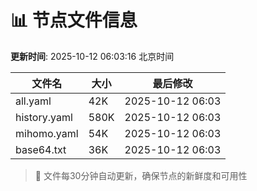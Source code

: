 # 📊 节点文件信息

**更新时间**: 2025-10-12 06:03:16 北京时间

| 文件名 | 大小 | 最后修改 |
|--------|------|----------|
| all.yaml | 42K | 2025-10-12 06:03 |
| history.yaml | 580K | 2025-10-12 06:03 |
| mihomo.yaml | 54K | 2025-10-12 06:03 |
| base64.txt | 36K | 2025-10-12 06:03 |

> 🔄 文件每30分钟自动更新，确保节点的新鲜度和可用性
